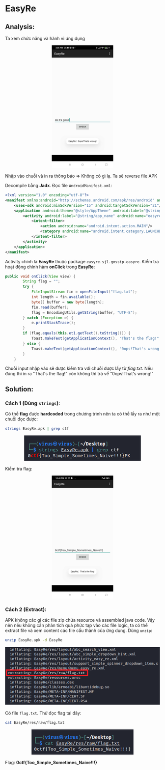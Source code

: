 # EasyRe

## Analysis:

Ta xem chức năng và hành vi ứng dụng

<p align="center"><img width=200 height=400 src="images/pentest1.jpg"></p>

Nhập vào chuỗi và in ra thông báo => Không có gì lạ. Ta sẽ reverse file APK

Decompile bằng **Jadx**. Đọc file `AndroidManifest.xml`:

```xml
<?xml version="1.0" encoding="utf-8"?>
<manifest xmlns:android="http://schemas.android.com/apk/res/android" android:versionCode="1" android:versionName="1.0" package="easyre.sjl.gossip.easyre" platformBuildVersionCode="21" platformBuildVersionName="5.0.1-1624448">
    <uses-sdk android:minSdkVersion="15" android:targetSdkVersion="21"/>
    <application android:theme="@style/AppTheme" android:label="@string/app_name" android:icon="@drawable/ic_launcher" android:debuggable="true" android:allowBackup="true">
        <activity android:label="@string/app_name" android:name="easyre.sjl.gossip.easyre.EasyRe">
            <intent-filter>
                <action android:name="android.intent.action.MAIN"/>
                <category android:name="android.intent.category.LAUNCHER"/>
            </intent-filter>
        </activity>
    </application>
</manifest>
```

Activity chính là **EasyRe** thuộc package `easyre.sjl.gossip.easyre`. Kiểm tra hoạt động chính hàm **onClick** trong **EasyRe**:

```java
public void onClick(View view) {
        String flag = "";
        try {
            FileInputStream fin = openFileInput("flag.txt");
            int length = fin.available();
            byte[] buffer = new byte[length];
            fin.read(buffer);
            flag = EncodingUtils.getString(buffer, "UTF-8");
        } catch (Exception e) {
            e.printStackTrace();
        }
        if (flag.equals(this.et1.getText().toString())) {
            Toast.makeText(getApplicationContext(), "That's the flag!", 0).show();
        } else {
            Toast.makeText(getApplicationContext(), "0ops!That's wrong!", 0).show();
        }
    }
```

Chuỗi input nhập vào sẽ được kiểm tra với chuỗi được lấy từ *flag.txt*. Nếu đúng thì in ra "That's the flag!" còn không thì trả về "0ops!That's wrong!"

## Solution:

### Cách 1 (Dùng `strings`):

Có thể **flag** được **hardcoded** trong chương trình nên ta có thể lấy ra như một chuỗi đọc được:

```bash
strings EasyRe.apk | grep ctf
```

<p align="center"><img src="images/flag1.png"></p>

Kiểm tra flag:

<p align="center"><img width=200 height=400 src="images/flag.jpg"></p>

### Cách 2 (Extract):

APK không các gì các file zip chứa resource và assembled java code. Vậy nên nếu không cần phân tích quá phức tạp vào các file logic, ta có thể extract file và xem content các file cấu thành của ứng dụng. Dùng `unzip`:

```bash
unzip EasyRe.apk -d EasyRe
```

<p align="center"><img src="images/terminal1.png"></p>

Có file `flag.txt`. Thử đọc flag tại đây:

```bash
cat EasyRe/res/raw/flag.txt
```

<p align="center"><img src="images/flag2.png"></p>


Flag: **0ctf{Too_Simple_Sometimes_Naive!!!}**